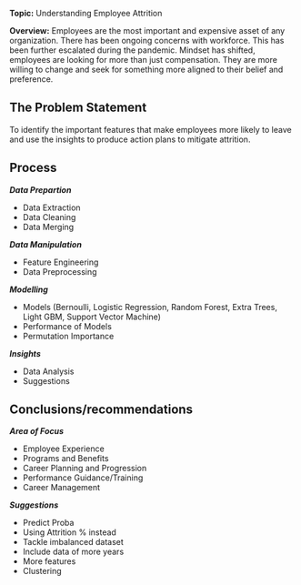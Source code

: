 **Topic:** Understanding Employee Attrition

**Overview:**
Employees are the most important and expensive asset of any organization.
There has been ongoing concerns with workforce. This has been further escalated during the pandemic.
Mindset has shifted, employees are looking for more than just compensation. They are more willing to change and seek for something more aligned to their belief and preference. 

## The Problem Statement
To identify the important features that make employees more likely to leave and use the insights to produce action plans to mitigate attrition.

## Process

_**Data Prepartion**_
- Data Extraction
- Data Cleaning
- Data Merging   

_**Data Manipulation**_
- Feature Engineering
- Data Preprocessing 

_**Modelling**_
- Models (Bernoulli, Logistic Regression, Random Forest, Extra Trees, Light GBM, Support Vector Machine)
- Performance of Models
- Permutation Importance

_**Insights**_
- Data Analysis
- Suggestions

## Conclusions/recommendations

_**Area of Focus**_
- Employee Experience
- Programs and Benefits
- Career Planning and Progression
- Performance Guidance/Training
- Career Management


_**Suggestions**_
- Predict Proba
- Using Attrition % instead
- Tackle imbalanced dataset
- Include data of more years
- More features
- Clustering

